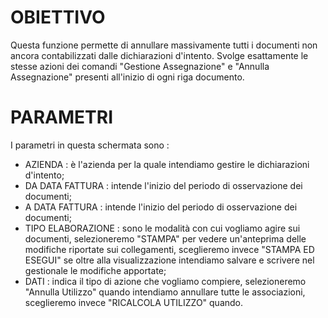 # OBIETTIVO

Questa funzione permette di annullare massivamente tutti i documenti non ancora contabilizzati dalle dichiarazioni d'intento.
Svolge esattamente le stesse azioni dei comandi "Gestione Assegnazione" e "Annulla Assegnazione" presenti all'inizio di ogni riga documento.

# PARAMETRI

I parametri in questa schermata sono : 

-  AZIENDA :  è l'azienda per la quale intendiamo gestire le dichiarazioni d'intento;
-  DA DATA FATTURA :  intende l'inizio del periodo di osservazione dei documenti;
-  A DATA FATTURA :  intende l'inizio del periodo di osservazione dei documenti;
-  TIPO ELABORAZIONE :  sono le modalità con cui vogliamo agire sui documenti, selezioneremo "STAMPA" per vedere un'anteprima delle modifiche riportate sui collegamenti, sceglieremo invece "STAMPA ED ESEGUI" se oltre alla visualizzazione intendiamo salvare e scrivere nel gestionale le modifiche apportate;
-  DATI :  indica il tipo di azione che vogliamo compiere, selezioneremo "Annulla Utilizzo" quando intendiamo annullare tutte le associazioni, sceglieremo invece "RICALCOLA UTILIZZO" quando.



